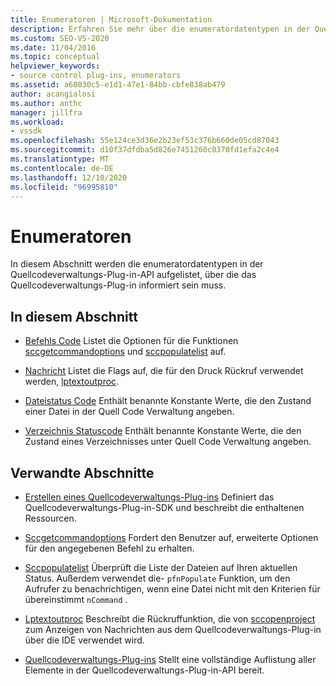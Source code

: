 ```yaml
---
title: Enumeratoren | Microsoft-Dokumentation
description: Erfahren Sie mehr über die enumeratordatentypen in der Quellcodeverwaltungs-Plug-in-API, einschließlich Befehls Code, Meldung, Dateistatus Code und Verzeichnis Statuscode.
ms.custom: SEO-VS-2020
ms.date: 11/04/2016
ms.topic: conceptual
helpviewer_keywords:
- source control plug-ins, enumerators
ms.assetid: a60030c5-e1d1-47e1-84bb-cbfe838ab479
author: acangialosi
ms.author: anthc
manager: jillfra
ms.workload:
- vssdk
ms.openlocfilehash: 55e124ce3d36e2b23ef53c376b660de05cd87043
ms.sourcegitcommit: d10f37dfdba5d826e7451260c8370fd1efa2c4e4
ms.translationtype: MT
ms.contentlocale: de-DE
ms.lasthandoff: 12/10/2020
ms.locfileid: "96995810"
---
```

# <a name="enumerators"></a>Enumeratoren
In diesem Abschnitt werden die enumeratordatentypen in der Quellcodeverwaltungs-Plug-in-API aufgelistet, über die das Quellcodeverwaltungs-Plug-in informiert sein muss.

## <a name="in-this-section"></a>In diesem Abschnitt
- [Befehls Code](../extensibility/command-code-enumerator.md) Listet die Optionen für die Funktionen [sccgetcommandoptions](../extensibility/sccgetcommandoptions-function.md) und [sccpopulatelist](../extensibility/sccpopulatelist-function.md) auf.

- [Nachricht](../extensibility/message-enumerator.md) Listet die Flags auf, die für den Druck Rückruf verwendet werden, [lptextoutproc](../extensibility/lptextoutproc.md).

- [Dateistatus Code](../extensibility/file-status-code-enumerator.md) Enthält benannte Konstante Werte, die den Zustand einer Datei in der Quell Code Verwaltung angeben.

- [Verzeichnis Statuscode](../extensibility/directory-status-code-enumerator.md) Enthält benannte Konstante Werte, die den Zustand eines Verzeichnisses unter Quell Code Verwaltung angeben.

## <a name="related-sections"></a>Verwandte Abschnitte
- [Erstellen eines Quellcodeverwaltungs-Plug-ins](../extensibility/internals/creating-a-source-control-plug-in.md) Definiert das Quellcodeverwaltungs-Plug-in-SDK und beschreibt die enthaltenen Ressourcen.

- [Sccgetcommandoptions](../extensibility/sccgetcommandoptions-function.md) Fordert den Benutzer auf, erweiterte Optionen für den angegebenen Befehl zu erhalten.

- [Sccpopulatelist](../extensibility/sccpopulatelist-function.md) Überprüft die Liste der Dateien auf Ihren aktuellen Status. Außerdem verwendet die- `pfnPopulate` Funktion, um den Aufrufer zu benachrichtigen, wenn eine Datei nicht mit den Kriterien für übereinstimmt `nCommand` .

- [Lptextoutproc](../extensibility/lptextoutproc.md) Beschreibt die Rückruffunktion, die von [sccopenproject](../extensibility/sccopenproject-function.md) zum Anzeigen von Nachrichten aus dem Quellcodeverwaltungs-Plug-in über die IDE verwendet wird.

- [Quellcodeverwaltungs-Plug-ins](../extensibility/source-control-plug-ins.md) Stellt eine vollständige Auflistung aller Elemente in der Quellcodeverwaltungs-Plug-in-API bereit.
